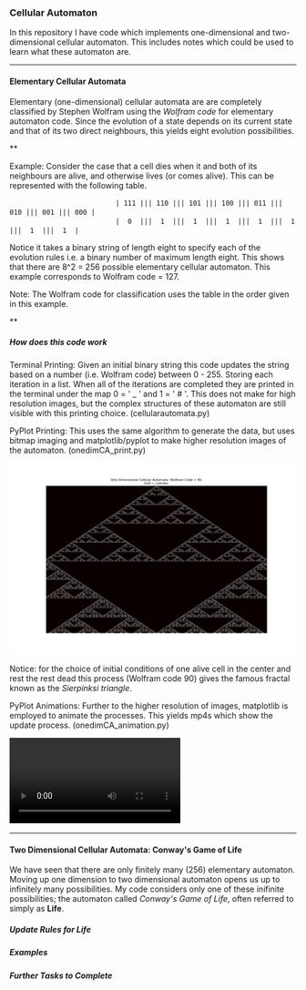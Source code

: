 ### Cellular Automaton

In this repository I have code which implements one-dimensional and two-dimensional cellular automaton. This includes notes which could be used to learn what these automaton are. 

---

#### Elementary Cellular Automata

Elementary (one-dimensional) cellular automata are are completely classified by Stephen Wolfram using the *Wolfram code* for elementary automaton code. Since the evolution of a state depends on its current state and that of its two direct neighbours, this yields eight evolution possibilities.

**

Example: Consider the case that a cell dies when it and both of its neighbours are alive, and otherwise lives (or comes alive). This can be represented with the following table.  

                              | 111 ||| 110 ||| 101 ||| 100 ||| 011 ||| 010 ||| 001 ||| 000 |
                              |  0  |||  1  |||  1  |||  1  |||  1  |||  1  |||  1  |||  1  |

Notice it takes a binary string of length eight to specify each of the evolution rules i.e. a binary number of maximum length eight. This shows that there are 8^2 = 256 possible elementary cellular automaton. This example corresponds to Wolfram code = 127.

Note: The Wolfram code for classification uses the table in the order given in this example. 

**

##### How does this code work

Terminal Printing: Given an initial binary string this code updates the string based on a number (i.e. Wolfram code) between 0 - 255. Storing each iteration in a list. When all of the iterations are completed they are printed in the terminal under the map 0 = ' _ ' and 1 = ' # '. This does not make for high resolution images, but the complex structures of these automaton are still visible with this printing choice. (cellularautomata.py)

PyPlot Printing: This uses the same algorithm to generate the data, but uses bitmap imaging and matplotlib/pyplot to make higher resolution images of the automaton. (onedimCA_print.py)

![Elementary Automaton 90](https://github.com/epicurithmetic/automata/blob/master/CA90_cylinder.png)

Notice: for the choice of initial conditions of one alive cell in the center and rest the rest dead this process (Wolfram code 90) gives the famous fractal known as the *Sierpinksi triangle*.

PyPlot Animations: Further to the higher resolution of images, matplotlib is employed to animate the processes. This yields mp4s which show the update process. (onedimCA_animation.py)

 ![Elementary Automaton 90](https://github.com/epicurithmetic/automata/blob/master/elementary%20automata%20animations/CA_Rule90'.mp4)

---

#### Two Dimensional Cellular Automata: Conway's Game of Life

We have seen that there are only finitely many (256) elementary automaton. Moving up one dimension to two dimensional automaton opens us up to infinitely many possibilities. My code considers only one of these inifinite possibilities; the automaton called *Conway's Game of Life*, often referred to simply as **Life**.

##### Update Rules for Life


##### Examples 


##### Further Tasks to Complete



